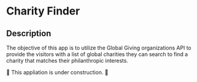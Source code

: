 # Charity Finder

## Description

The objective of this app is to utilize the Global Giving organizations API to provide the visitors with a list of global charities they can search to find a charity that matches their philanthropic interests.

:construction: This appliation is under construction. :construction: